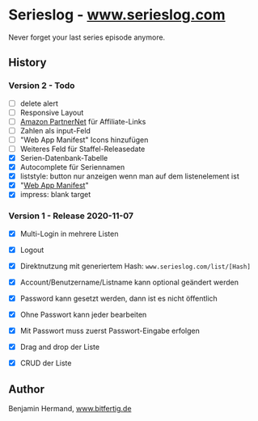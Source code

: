 # Serieslog - www.serieslog.com

Never forget your last series episode anymore. 


## History

### Version 2 - Todo

- [ ] delete alert
- [ ] Responsive Layout
- [ ] [Amazon PartnerNet](https://youtu.be/FMetgeNyo-M?t=151) für Affiliate-Links
- [ ] Zahlen als input-Feld
- [ ] "Web App Manifest" Icons hinzufügen
- [ ] Weiteres Feld für Staffel-Releasedate
- [x] Serien-Datenbank-Tabelle
- [x] Autocomplete für Seriennamen
- [x] liststyle: button nur anzeigen wenn man auf dem listenelement ist
- [x] "[Web App Manifest](https://web.dev/add-manifest/)"
- [x] impress: blank target

### Version 1 - Release 2020-11-07

- [x] Multi-Login in mehrere Listen
- [x] Logout
- [x] Direktnutzung mit generiertem Hash: `www.serieslog.com/list/[Hash]`
- [x] Account/Benutzername/Listname kann optional geändert werden
- [x] Password kann gesetzt werden, dann ist es nicht öffentlich
- [x] Ohne Passwort kann jeder bearbeiten
- [x] Mit Passwort muss zuerst Passwort-Eingabe erfolgen
- [x] Drag and drop der Liste
- [x] CRUD der Liste


## Author

Benjamin Hermand, www.bitfertig.de
